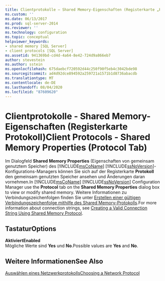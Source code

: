 ```yaml
---
title: Clientprotokolle – Shared Memory-Eigenschaften (Registerkarte „Protokoll“) | Microsoft-Dokumentation
ms.custom: ''
ms.date: 06/13/2017
ms.prod: sql-server-2014
ms.reviewer: ''
ms.technology: configuration
ms.topic: conceptual
helpviewer_keywords:
- shared memory [SQL Server]
- client protocols [SQL Server]
ms.assetid: 941369bd-cd4d-4a64-8e42-724d9a866eb7
author: stevestein
ms.author: sstein
ms.openlocfilehash: 675daebcf720592d44c250f90f5eb4c3042bde98
ms.sourcegitcommit: ad4d92dce894592a259721a1571b1d8736abacdb
ms.translationtype: MT
ms.contentlocale: de-DE
ms.lasthandoff: 08/04/2020
ms.locfileid: "87609620"
---
```

# <a name="client-protocols---shared-memory-properties-protocol-tab"></a><span data-ttu-id="6a6f9-102">Clientprotokolle - Shared Memory-Eigenschaften (Registerkarte Protokoll)</span><span class="sxs-lookup"><span data-stu-id="6a6f9-102">Client Protocols - Shared Memory Properties (Protocol Tab)</span></span>
  <span data-ttu-id="6a6f9-103">Im Dialogfeld **Shared Memory Properties** (Eigenschaften von gemeinsam genutztem Speicher) des [!INCLUDE[msCoName](../../includes/msconame-md.md)] [!INCLUDE[ssNoVersion](../../includes/ssnoversion-md.md)]-Konfigurations-Managers können Sie sich auf der Registerkarte **Protokoll** den gemeinsam genutzten Speicher ansehen und Änderungen daran vornehmen.</span><span class="sxs-lookup"><span data-stu-id="6a6f9-103">In [!INCLUDE[msCoName](../../includes/msconame-md.md)] [!INCLUDE[ssNoVersion](../../includes/ssnoversion-md.md)] Configuration Manager use the **Protocol** tab on the **Shared Memory Properties** dialog box to view or modify shared memory.</span></span> <span data-ttu-id="6a6f9-104">Weitere Informationen zu Verbindungszeichenfolgen finden Sie unter [Erstellen einer gültigen Verbindungszeichenfolge mithilfe des Shared Memory-Protokolls](../../../2014/tools/configuration-manager/creating-a-valid-connection-string-using-shared-memory-protocol.md).</span><span class="sxs-lookup"><span data-stu-id="6a6f9-104">For more information about connection strings, see [Creating a Valid Connection String Using Shared Memory Protocol](../../../2014/tools/configuration-manager/creating-a-valid-connection-string-using-shared-memory-protocol.md).</span></span>  
  
## <a name="options"></a><span data-ttu-id="6a6f9-105">Tastatur</span><span class="sxs-lookup"><span data-stu-id="6a6f9-105">Options</span></span>  
 <span data-ttu-id="6a6f9-106">**Aktiviert**</span><span class="sxs-lookup"><span data-stu-id="6a6f9-106">**Enabled**</span></span>  
 <span data-ttu-id="6a6f9-107">Mögliche Werte sind **Yes** und **No**.</span><span class="sxs-lookup"><span data-stu-id="6a6f9-107">Possible values are **Yes** and **No**.</span></span>  
  
## <a name="see-also"></a><span data-ttu-id="6a6f9-108">Weitere Informationen</span><span class="sxs-lookup"><span data-stu-id="6a6f9-108">See Also</span></span>  
 [<span data-ttu-id="6a6f9-109">Auswählen eines Netzwerkprotokolls</span><span class="sxs-lookup"><span data-stu-id="6a6f9-109">Choosing a Network Protocol</span></span>](../../../2014/tools/configuration-manager/choosing-a-network-protocol.md)  
  
  
